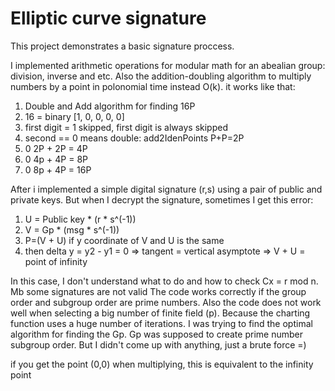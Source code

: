 # Elliptic curve signature  

This project demonstrates a basic signature proccess.

I implemented arithmetic operations for modular math for an abealian group: division, inverse and etc. 
Also the addition-doubling algorithm to multiply numbers by a point in polonomial time instead O(k). 
it works like that:

1. Double and Add algorithm for finding 16P
2. 16 = binary [1, 0, 0, 0, 0]
3. first digit = 1 skipped, first digit is always skipped
4. second == 0 means double: add2IdenPoints P+P=2P 
5. 0 2P + 2P = 4P
6. 0 4p + 4P = 8P
7. 0 8p + 4P = 16P 

After i implemented a simple digital signature (r,s) using a pair of public and private keys. 
But when I decrypt the signature, sometimes I get this error:

1. U = Public key * (r * s^(-1))
2. V = Gp * (msg * s^(-1))
3. P=(V + U) if y coordinate of V and U is the same
4. then delta y = y2 - y1 = 0 => tangent = vertical asymptote => V + U = point of infinity

In this case, I don't understand what to do and how to check Cx = r mod n. Mb some signatures are not valid
The code works correctly if the group order and subgroup order are prime numbers. 
Also the code does not work well when selecting a big number of finite field (p). 
Because the charting function uses a huge number of iterations. 
I was trying to find the optimal algorithm for finding the Gp. Gp was supposed to create prime number subgroup order.
But I didn't come up with anything, just a brute force =)

if you get the point (0,0) when multiplying, this is equivalent to the infinity point

